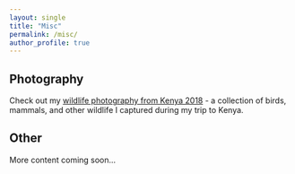 ```yaml
---
layout: single
title: "Misc"
permalink: /misc/
author_profile: true
---
```


## Photography

Check out my [wildlife photography from Kenya 2018](/photography/) - a collection of birds, mammals, and other wildlife I captured during my trip to Kenya.

## Other

More content coming soon...